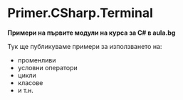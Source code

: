 ﻿# Primer.CSharp.Terminal
**Примери на първите модули на курса за C# в aula.bg**

Тук ще публикуваме примери за използването на:
* променливи
* условни оператори
* цикли
* класове
* и т.н.

